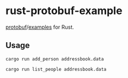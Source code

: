 # rust-protobuf-example

[protobuf](https://github.com/google/protobuf)/[examples](https://github.com/google/protobuf/tree/master/examples) for Rust.

## Usage

```
cargo run add_person addressbook.data
```

```
cargo run list_people addressbook.data
```
